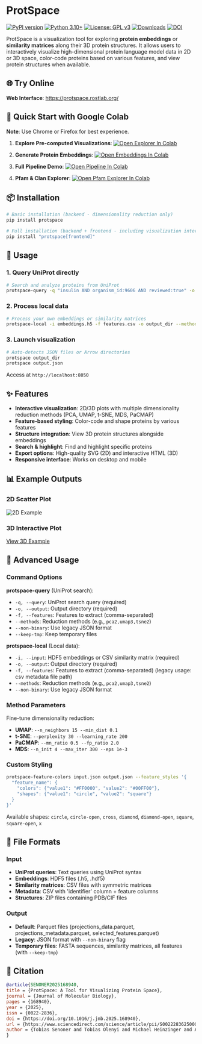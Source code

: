 # ProtSpace

[![PyPI version](https://badge.fury.io/py/protspace.svg)](https://badge.fury.io/py/protspace)
[![Python 3.10+](https://img.shields.io/badge/python-3.10+-blue.svg)](https://www.python.org/downloads/)
[![License: GPL v3](https://img.shields.io/badge/License-GPLv3-blue.svg)](https://www.gnu.org/licenses/gpl-3.0)
[![Downloads](https://pepy.tech/badge/protspace)](https://pepy.tech/project/protspace)
[![DOI](https://img.shields.io/badge/DOI-10.1016%2Fj.jmb.2025.168940-blue)](https://doi.org/10.1016/j.jmb.2025.168940)

ProtSpace is a visualization tool for exploring **protein embeddings** or **similarity matrices** along their 3D protein structures. It allows users to interactively visualize high-dimensional protein language model data in 2D or 3D space, color-code proteins based on various features, and view protein structures when available.

## 🌐 Try Online

**Web Interface**: https://protspace.rostlab.org/

## 🚀 Quick Start with Google Colab

**Note**: Use Chrome or Firefox for best experience.

1. **Explore Pre-computed Visualizations**: [![Open Explorer In Colab](https://colab.research.google.com/assets/colab-badge.svg)](https://colab.research.google.com/github/tsenoner/protspace/blob/main/examples/notebook/Explore_ProtSpace.ipynb)

2. **Generate Protein Embeddings**: [![Open Embeddings In Colab](https://colab.research.google.com/assets/colab-badge.svg)](https://colab.research.google.com/github/tsenoner/protspace/blob/main/examples/notebook/ClickThrough_GenerateEmbeddings.ipynb)

3. **Full Pipeline Demo**: [![Open Pipeline In Colab](https://colab.research.google.com/assets/colab-badge.svg)](https://colab.research.google.com/github/tsenoner/protspace/blob/main/examples/notebook/Run_ProtSpace.ipynb)

4. **Pfam & Clan Explorer**: [![Open Pfam Explorer In Colab](https://colab.research.google.com/assets/colab-badge.svg)](https://colab.research.google.com/github/tsenoner/protspace/blob/main/examples/notebook/PfamExplorer_ProtSpace.ipynb)

## 📦 Installation

```bash
# Basic installation (backend - dimensionality reduction only)
pip install protspace

# Full installation (backend + frontend - including visualization interface)
pip install "protspace[frontend]"
```

## 🎯 Usage

### 1. Query UniProt directly

```bash
# Search and analyze proteins from UniProt
protspace-query -q "insulin AND organism_id:9606 AND reviewed:true" -o output_dir --methods pca2,umap3
```

### 2. Process local data

```bash
# Process your own embeddings or similarity matrices
protspace-local -i embeddings.h5 -f features.csv -o output_dir --methods pca2,pca3
```

### 3. Launch visualization

```bash
# Auto-detects JSON files or Arrow directories
protspace output_dir
protspace output.json
```

Access at `http://localhost:8050`

## ✨ Features

- **Interactive visualization**: 2D/3D plots with multiple dimensionality reduction methods (PCA, UMAP, t-SNE, MDS, PaCMAP)
- **Feature-based styling**: Color-code and shape proteins by various features
- **Structure integration**: View 3D protein structures alongside embeddings
- **Search & highlight**: Find and highlight specific proteins
- **Export options**: High-quality SVG (2D) and interactive HTML (3D)
- **Responsive interface**: Works on desktop and mobile

## 📊 Example Outputs

### 2D Scatter Plot

![2D Example](https://tsenoner.github.io/protspace/examples/out/toxins/protein_category_umap.svg)

### 3D Interactive Plot

[View 3D Example](https://tsenoner.github.io/protspace/examples/out/3FTx/UMAP3_major_group.html)

## 🔧 Advanced Usage

### Command Options

**protspace-query** (UniProt search):

- `-q, --query`: UniProt search query (required)
- `-o, --output`: Output directory (required)
- `-f, --features`: Features to extract (comma-separated)
- `--methods`: Reduction methods (e.g., `pca2,umap3,tsne2`)
- `--non-binary`: Use legacy JSON format
- `--keep-tmp`: Keep temporary files

**protspace-local** (Local data):

- `-i, --input`: HDF5 embeddings or CSV similarity matrix (required)
- `-o, --output`: Output directory (required)
- `-f, --features`: Features to extract (comma-separated) (legacy usage: csv metadata file path)
- `--methods`: Reduction methods (e.g., `pca2,umap3,tsne2`)
- `--non-binary`: Use legacy JSON format

### Method Parameters

Fine-tune dimensionality reduction:

- **UMAP**: `--n_neighbors 15 --min_dist 0.1`
- **t-SNE**: `--perplexity 30 --learning_rate 200`
- **PaCMAP**: `--mn_ratio 0.5 --fp_ratio 2.0`
- **MDS**: `--n_init 4 --max_iter 300 --eps 1e-3`

### Custom Styling

```bash
protspace-feature-colors input.json output.json --feature_styles '{
  "feature_name": {
    "colors": {"value1": "#FF0000", "value2": "#00FF00"},
    "shapes": {"value1": "circle", "value2": "square"}
  }
}'
```

Available shapes: `circle`, `circle-open`, `cross`, `diamond`, `diamond-open`, `square`, `square-open`, `x`

## 📁 File Formats

### Input

- **UniProt queries**: Text queries using UniProt syntax
- **Embeddings**: HDF5 files (.h5, .hdf5)
- **Similarity matrices**: CSV files with symmetric matrices
- **Metadata**: CSV with 'identifier' column + feature columns
- **Structures**: ZIP files containing PDB/CIF files

### Output

- **Default**: Parquet files (projections_data.parquet, projections_metadata.parquet, selected_features.parquet)
- **Legacy**: JSON format with `--non-binary` flag
- **Temporary files**: FASTA sequences, similarity matrices, all features (with `--keep-tmp`)

## 📝 Citation

```bibtex
@article{SENONER2025168940,
title = {ProtSpace: A Tool for Visualizing Protein Space},
journal = {Journal of Molecular Biology},
pages = {168940},
year = {2025},
issn = {0022-2836},
doi = {https://doi.org/10.1016/j.jmb.2025.168940},
url = {https://www.sciencedirect.com/science/article/pii/S0022283625000063},
author = {Tobias Senoner and Tobias Olenyi and Michael Heinzinger and Anton Spannagl and George Bouras and Burkhard Rost and Ivan Koludarov}
}
```
